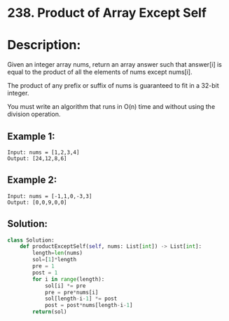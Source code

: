 # 238. Product of Array Except Self

# Description:
Given an integer array nums, return an array answer such that answer[i] is equal to the product of all the elements of nums except nums[i].

The product of any prefix or suffix of nums is guaranteed to fit in a 32-bit integer.

You must write an algorithm that runs in O(n) time and without using the division operation.

## Example 1:

```
Input: nums = [1,2,3,4]
Output: [24,12,8,6]
```

## Example 2:

```
Input: nums = [-1,1,0,-3,3]
Output: [0,0,9,0,0]
```

## Solution:
```py
class Solution:
    def productExceptSelf(self, nums: List[int]) -> List[int]:
        length=len(nums)
        sol=[1]*length
        pre = 1
        post = 1
        for i in range(length):
            sol[i] *= pre
            pre = pre*nums[i]
            sol[length-i-1] *= post
            post = post*nums[length-i-1]
        return(sol)
```